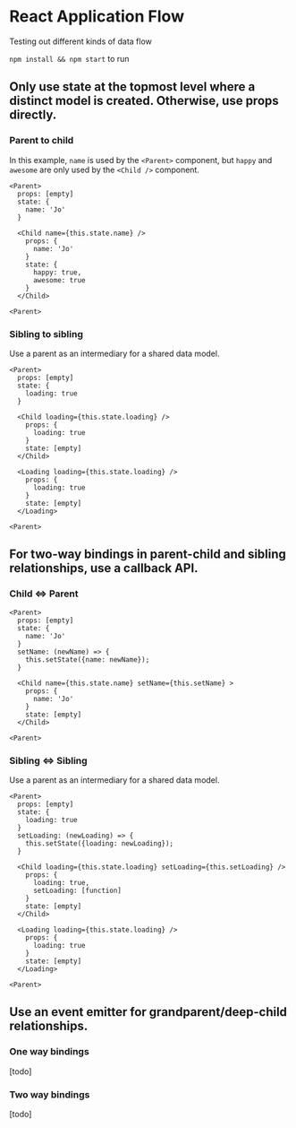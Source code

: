 # React Application Flow

Testing out different kinds of data flow

`npm install && npm start` to run

## Only use state at the topmost level where a distinct model is created. Otherwise, use props directly.

### Parent to child

In this example, `name` is used by the `<Parent>` component, but `happy` and `awesome` are only used by the `<Child />` component.

```
<Parent>
  props: [empty]
  state: {
    name: 'Jo'
  }

  <Child name={this.state.name} />
    props: {
      name: 'Jo'
    }
    state: {
      happy: true,
      awesome: true
    }
  </Child>

<Parent>
```

### Sibling to sibling

Use a parent as an intermediary for a shared data model.

```
<Parent>
  props: [empty]
  state: {
    loading: true
  }

  <Child loading={this.state.loading} />
    props: {
      loading: true
    }
    state: [empty]
  </Child>

  <Loading loading={this.state.loading} />
    props: {
      loading: true
    }
    state: [empty]
  </Loading>

<Parent>
```

## For two-way bindings in parent-child and sibling relationships, use a callback API.

### Child <=> Parent

```
<Parent>
  props: [empty]
  state: {
    name: 'Jo'
  }
  setName: (newName) => {
    this.setState({name: newName});
  }

  <Child name={this.state.name} setName={this.setName} >
    props: {
      name: 'Jo'
    }
    state: [empty]
  </Child>

<Parent>
```

### Sibling <=> Sibling

Use a parent as an intermediary for a shared data model.

```
<Parent>
  props: [empty]
  state: {
    loading: true
  }
  setLoading: (newLoading) => {
    this.setState({loading: newLoading});
  }

  <Child loading={this.state.loading} setLoading={this.setLoading} />
    props: {
      loading: true,
      setLoading: [function]
    }
    state: [empty]
  </Child>

  <Loading loading={this.state.loading} />
    props: {
      loading: true
    }
    state: [empty]
  </Loading>

<Parent>
```

## Use an event emitter for grandparent/deep-child relationships.

### One way bindings

[todo]

### Two way bindings

[todo]
